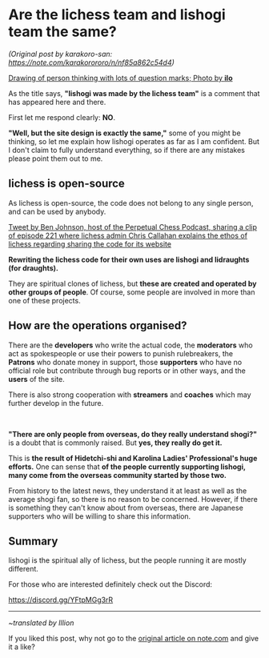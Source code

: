 # Are the lichess team and lishogi team the same? #

*(Original post by karakoro-san: https://note.com/karakorororo/n/nf85a862c54d4)*

[Drawing of person thinking with lots of question marks; Photo by **ilo**](https://assets.st-note.com/production/uploads/images/49731860/rectangle_large_type_2_16264e646a429f95c292cec506c2bfe0.jpeg?width=800)

As the title says, **"lishogi was made by the lichess team"** is a comment that has appeared here and there.

First let me respond clearly: **NO**. 

**"Well, but the site design is exactly the same,"** some of you might be thinking, so let me explain how lishogi operates as far as I am confident. But I don't claim to fully understand everything, so if there are any mistakes please point them out to me.

## lichess is open-source

As lichess is open-source, the code does not belong to any single person, and can be used by anybody.

[Tweet by Ben Johnson, host of the Perpetual Chess Podcast, sharing a clip of episode 221 where lichess admin Chris Callahan explains the ethos of lichess regarding sharing the code for its website](https://twitter.com/Bennyficial1/status/1380588752532348939)

**Rewriting the lichess code for their own uses are lishogi and lidraughts (for draughts).**

They are spiritual clones of lichess, but **these are created and operated by other groups of people**. Of course, some people are involved in more than one of these projects.

## How are the operations organised?

There are the **developers** who write the actual code, the **moderators** who act as spokespeople or use their powers to punish rulebreakers, the **Patrons** who donate money in support, those **supporters** who have no official role but contribute through bug reports or in other ways, and the **users** of the site.

There is also strong cooperation with **streamers** and **coaches** which may further develop in the future.

<br/>

**"There are only people from overseas, do they really understand shogi?"** is a doubt that is commonly raised. But **yes, they really do get it.**

This is **the result of Hidetchi-shi and Karolina Ladies' Professional's huge efforts.** One can sense that **of the people currently supporting lishogi, many come from the overseas community started by those two.**

From history to the latest news, they understand it at least as well as the average shogi fan, so there is no reason to be concerned. However, if there is something they can't know about from overseas, there are Japanese supporters who will be willing to share this information.

## Summary

lishogi is the spiritual ally of lichess, but the people running it are mostly different.

For those who are interested definitely check out the Discord:

https://discord.gg/YFtpMGg3rR

------

*~translated by Illion*

If you liked this post, why not go to the [original article on note.com](https://note.com/karakorororo/n/nf85a862c54d4) and give it a like?